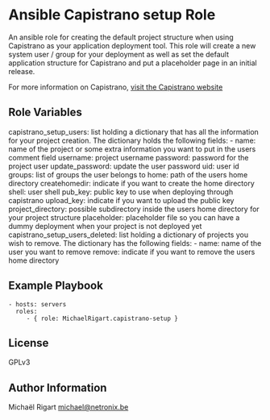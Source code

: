 Ansible Capistrano setup Role
=============================

An ansible role for creating the default project structure when using Capistrano as your application deployment tool.
This role will create a new system user / group for your deployment as well as set the default application structure for
Capistrano and put a placeholder page in an initial release.

For more information on Capistrano, [visit the Capistrano website](http://www.capistranorb.org)

Role Variables
--------------

capistrano_setup_users: list holding a dictionary that has all the information for your project creation. The dictionary
    holds the following fields:
      - name: name of the project or some extra information you want to put in the users comment field
        username: project username
        password: password for the project user
        update_password: update the user password
        uid: user id
        groups: list of groups the user belongs to
        home: path of the users home directory
        createhomedir: indicate if you want to create the home directory
        shell: user shell
        pub_key: public key to use when deploying through capistrano
        upload_key: indicate if you want to upload the public key
        project_directory: possible subdirectory inside the users home directory for your project structure
        placeholder: placeholder file so you can have a dummy deployment when your project is not deployed yet
capistrano_setup_users_deleted: list holding a dictionary of projects you wish to remove. The dictionary has the following
    fields:
      - name: name of the user you want to remove
        remove: indicate if you want to remove the users home directory


Example Playbook
-------------------------

    - hosts: servers
      roles:
         - { role: MichaelRigart.capistrano-setup }

License
-------

GPLv3

Author Information
------------------

Michaël Rigart <michael@netronix.be>